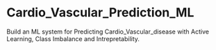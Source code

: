 # Cardio_Vascular_Prediction_ML
Build an ML system for Predicting Cardio_Vascular_disease with Active Learning, Class Imbalance and Intrepretability.
